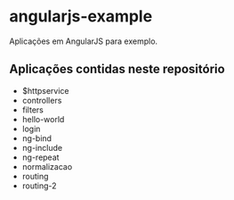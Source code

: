 # angularjs-example
Aplicações em AngularJS para exemplo.

## Aplicações contidas neste repositório



- $httpservice
- controllers
- filters
- hello-world
- login
- ng-bind
- ng-include
- ng-repeat
- normalizacao
- routing
- routing-2